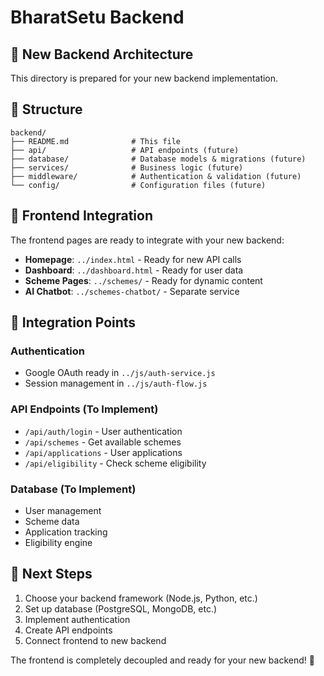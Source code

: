 # BharatSetu Backend

## 🚀 New Backend Architecture

This directory is prepared for your new backend implementation.

## 📁 Structure

```
backend/
├── README.md              # This file
├── api/                   # API endpoints (future)
├── database/              # Database models & migrations (future)
├── services/              # Business logic (future)
├── middleware/            # Authentication & validation (future)
└── config/                # Configuration files (future)
```

## 🔗 Frontend Integration

The frontend pages are ready to integrate with your new backend:

- **Homepage**: `../index.html` - Ready for new API calls
- **Dashboard**: `../dashboard.html` - Ready for user data
- **Scheme Pages**: `../schemes/` - Ready for dynamic content
- **AI Chatbot**: `../schemes-chatbot/` - Separate service

## 🎯 Integration Points

### Authentication
- Google OAuth ready in `../js/auth-service.js`
- Session management in `../js/auth-flow.js`

### API Endpoints (To Implement)
- `/api/auth/login` - User authentication
- `/api/schemes` - Get available schemes
- `/api/applications` - User applications
- `/api/eligibility` - Check scheme eligibility

### Database (To Implement)
- User management
- Scheme data
- Application tracking
- Eligibility engine

## 🚀 Next Steps

1. Choose your backend framework (Node.js, Python, etc.)
2. Set up database (PostgreSQL, MongoDB, etc.)
3. Implement authentication
4. Create API endpoints
5. Connect frontend to new backend

The frontend is completely decoupled and ready for your new backend! 🎉
